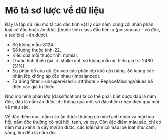 # Mô tả sơ lược về dữ liệu
Đây là tập dữ liệu mô tả các đặc tính vật lý của nấm, cùng với nhãn phân loại có độc hoặc ăn được (thuộc tính class đầu tiên: p (poisonous) – có độc, e (edible) – ăn được).
* Số lượng mẫu: 8124.
* Số lượng thuộc tính: 22.
* Kiểu của mỗi thuộc tính: nomial.
* Thuộc tính thiếu giá trị: stalk-root, số lượng mẫu bị thiếu giá trị: 2480 (31%).
* Sự phân bố của dữ liệu vào các phân lớp khá cân bằng. Số lượng các phân lớp không áp đảo nhau (imbalanced).
* Ta dùng filter > unsupervised > attribute > ReplaceMissingValues để điền các giá trị thiếu.

Nhờ mô hình phân lớp (classification) ta có thể phân biệt được đâu là nấm độc, đâu là nấm ăn được chỉ thông qua một số đặc điểm nhận diện qua mùi và màu sắc.

Về đặc điểm mùi, nấm nào ăn được thường có mùi hạnh nhân và mùi hoa hồi, nấm độc thường có mùi hôi, tanh, và cay. Còn đặc điểm màu sắc, chỉ có nấm màu xanh lá cây mới ăn được, các loài nấm có màu loè loạt như cam, vàng, tím đều là nấm độc.
